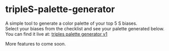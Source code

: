 # tripleS-palette-generator

A simple tool to generate a color palette of your top 5 S biases. <br>
Select your biases from the checklist and see your palette generated below. <br>
You can find it live at: <a href="https://triples-palette-generator-w4g58.ondigitalocean.app/">triples palette generator v1</a>


More features to come soon.